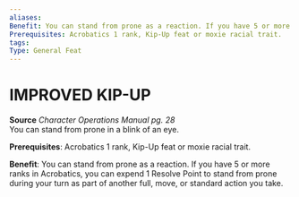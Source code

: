 ```yaml
---
aliases: 
Benefit: You can stand from prone as a reaction. If you have 5 or more ranks in Acrobatics, you can expend 1 Resolve Point to stand from prone during your turn as part of another full, move, or standard action you take.
Prerequisites: Acrobatics 1 rank, Kip-Up feat or moxie racial trait.
tags: 
Type: General Feat
---
```

# IMPROVED KIP-UP
**Source** _Character Operations Manual pg. 28_  
You can stand from prone in a blink of an eye.

**Prerequisites**: Acrobatics 1 rank, Kip-Up feat or moxie racial trait.

**Benefit**: You can stand from prone as a reaction. If you have 5 or more ranks in Acrobatics, you can expend 1 Resolve Point to stand from prone during your turn as part of another full, move, or standard action you take.